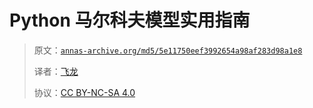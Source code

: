 # Python 马尔科夫模型实用指南

> 原文：[`annas-archive.org/md5/5e11750eef3992654a98af283d98a1e8`](https://annas-archive.org/md5/5e11750eef3992654a98af283d98a1e8)
> 
> 译者：[飞龙](https://github.com/wizardforcel)
> 
> 协议：[CC BY-NC-SA 4.0](http://creativecommons.org/licenses/by-nc-sa/4.0/)